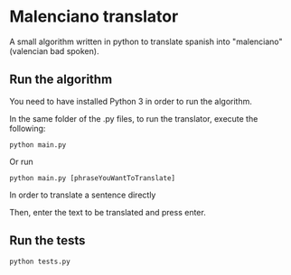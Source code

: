 # Malenciano translator

A small algorithm written in python to translate spanish into "malenciano" (valencian bad spoken).

## Run the algorithm

You need to have installed Python 3 in order to run the algorithm.

In the same folder of the .py files, to run the translator, execute the following:

```
python main.py
```

Or run 

```
python main.py [phraseYouWantToTranslate]
```

In order to translate a sentence directly

Then, enter the text to be translated and press enter.

## Run the tests

```
python tests.py
```

